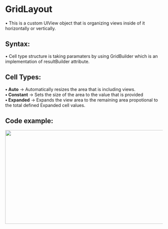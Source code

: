 # GridLayout

&bull; This is a custom UIView object that is organizing views inside of it horizontally or vertically.

## Syntax:
&bull; Cell type structure is taking paramaters by using GridBuilder which is an implementation of resultBuilder attribute.

## Cell Types:
<strong>&bull; Auto</strong> -> Automatically resizes the area that is including views.
<br/><strong>&bull; Constant</strong> -> Sets the size of the area to the value that is provided
<br/><strong>&bull; Expanded</strong> -> Expands the view area to the remaining area propotional to the total defined Expanded cell values.

## Code example:

<img src="https://i.hizliresim.com/pbre8uv.jpg" 
data-canonical-src="https://i.hizliresim.com/pbre8uv.jpg" 
width="800" height="300" />

